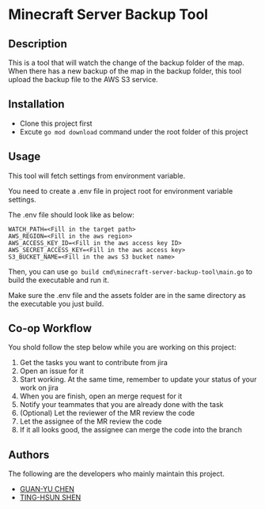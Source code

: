 # Minecraft Server Backup Tool



## Description
This is a tool that will watch the change of the backup folder of the map. When there has a new backup of the map in the backup folder, this tool upload the backup file to the AWS S3 service.

## Installation
- Clone this project first
- Excute `go mod download` command under the root folder of this project

## Usage
This tool will fetch settings from environment variable.

You need to create a .env file in project root for environment variable settings.

The .env file should look like as below:
```
WATCH_PATH=<Fill in the target path>
AWS_REGION=<Fill in the aws region>
AWS_ACCESS_KEY_ID=<Fill in the aws access key ID>
AWS_SECRET_ACCESS_KEY=<Fill in the aws access key>
S3_BUCKET_NAME=<Fill in the aws S3 bucket name>
```

Then, you can use `go build cmd\minecraft-server-backup-tool\main.go` to build the executable and run it.

Make sure the .env file and the assets folder are in the same directory as the executable you just build.

## Co-op Workflow
You shold follow the step below while you are working on this project:
1. Get the tasks you want to contribute from jira
2. Open an issue for it
3. Start working. At the same time, remember to update your status of your work on jira
4. When you are finish, open an merge request for it
5. Notify your teammates that you are already done with the task
6. (Optional) Let the reviewer of the MR review the code
7. Let the assignee of the MR review the code
8. If it all looks good, the assignee can merge the code into the branch

## Authors
The following are the developers who mainly maintain this project.
- [GUAN-YU CHEN](https://gitlab.guanyu.dev/ares30841167)
- [TING-HSUN SHEN](https://gitlab.guanyu.dev/ls3165)
